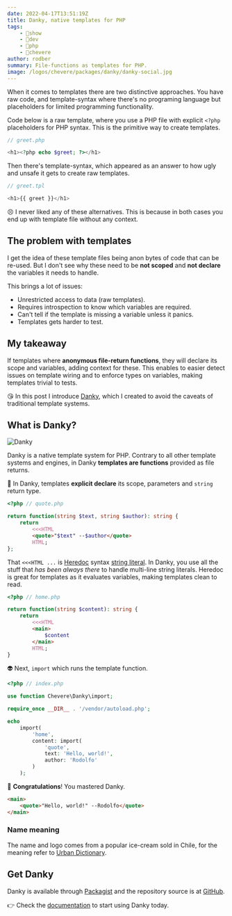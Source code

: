```yaml
---
date: 2022-04-17T13:51:19Z
title: Danky, native templates for PHP
tags:
    - 🤯show
    - 🔬dev
    - 🐘php
    - 🥑chevere
author: rodber
summary: File-functions as templates for PHP.
image: /logos/chevere/packages/danky/danky-social.jpg
---
```


When it comes to templates there are two distinctive approaches. You have raw code, and template-syntax where there's no programing language but placeholders for limited programming functionality.

Code below is a raw template, where you use a PHP file with explicit `<?php` placeholders for PHP syntax. This is the primitive way to create templates.

```php
// greet.php

<h1><?php echo $greet; ?></h1>
```

Then there's template-syntax, which appeared as an answer to how ugly and unsafe it gets to create raw templates.

```php
// greet.tpl

<h1>{{ greet }}</h1>
```

😣 I never liked any of these alternatives. This is because in both cases you end up with template file without any context.

## The problem with templates

I get the idea of these template files being anon bytes of code that can be re-used. But I don't see why these need to be **not scoped** and **not declare** the variables it needs to handle.

This brings a lot of issues:

* Unrestricted access to data (raw templates).
* Requires introspection to know which variables are required.
* Can't tell if the template is missing a variable unless it panics.
* Templates gets harder to test.

## My takeaway

If templates where **anonymous file-return functions**, they will declare its scope and variables, adding context for these. This enables to easier detect issues on template wiring and to enforce types on variables, making templates trivial to tests.

😘 In this post I introduce [Danky](https://chevere.org/packages/danky), which I created to avoid the caveats of traditional template systems.

## What is Danky?

![Danky](/logos/chevere/packages/danky/danky-social-alt.svg)

Danky is a native template system for PHP. Contrary to all other template systems and engines, in Danky **templates are functions** provided as file returns.

🦄 In Danky, templates **explicit declare** its scope, parameters and `string` return type.

```php
<?php // quote.php

return function(string $text, string $author): string {
    return
        <<<HTML
        <quote>"$text" --$author</quote>
        HTML;
};
```

That `<<<HTML ...` is [Heredoc](https://www.php.net/manual/en/language.types.string.php#language.types.string.syntax.heredoc) syntax [string literal](https://www.php.net/manual/en/language.types.string.php). In Danky, you use all the stuff that _has been always there_ to handle multi-line string literals. Heredoc is great for templates as it evaluates variables, making templates clean to read.

```php
<?php // home.php

return function(string $content): string {
    return
        <<<HTML
        <main>
            $content
        </main>
        HTML;
}
```

👽 Next, `import` which runs the template function.

```php
<?php // index.php

use function Chevere\Danky\import;

require_once __DIR__ . '/vendor/autoload.php';

echo
    import(
        'home',
        content: import(
            'quote',
            text: 'Hello, world!',
            author: 'Rodolfo'
        )
    );
```

🥳 **Congratulations**! You mastered Danky.

```html
<main>
    <quote>"Hello, world!" --Rodolfo</quote>
</main>
```

### Name meaning

The name and logo comes from a popular ice-cream sold in Chile, for the meaning refer to [Urban Dictionary](https://www.urbandictionary.com/define.php?term=danky).

## Get Danky

Danky is available through [Packagist](https://packagist.org/packages/chevere/danky) and the repository source is at [GitHub](https://github.com/chevere/danky).

👉 Check the [documentation](https://chevere.org/packages/danky) to start using Danky today.
